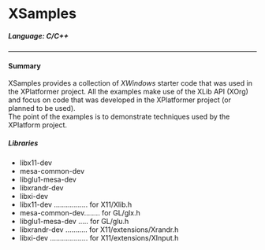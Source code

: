 # XSamples #
##### Language: C/C++
***
#### Summary

XSamples provides a collection of *XWindows* starter code that was used in the XPlatformer project.  All the examples make use of the XLib API (XOrg) and focus on code that was developed in the XPlatformer project (or planned to be used).  
The point of the examples is to demonstrate techniques used by the XPlatform project.

##### Libraries

* libx11-dev
* mesa-common-dev
* libglu1-mesa-dev
* libxrandr-dev  
* libxi-dev 
* libx11-dev ................. for X11/Xlib.h
* mesa-common-dev........ for GL/glx.h
* libglu1-mesa-dev ..... for GL/glu.h
* libxrandr-dev ........... for X11/extensions/Xrandr.h
* libxi-dev ................... for X11/extensions/XInput.h